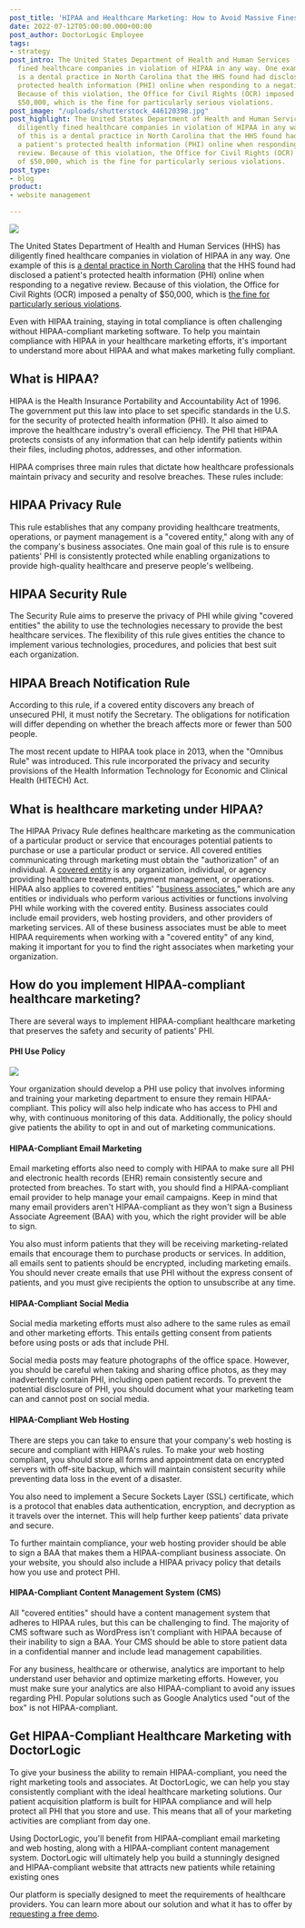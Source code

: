 ```yaml
---
post_title: 'HIPAA and Healthcare Marketing: How to Avoid Massive Fines'
date: 2022-07-12T05:00:00.000+00:00
post_author: DoctorLogic Employee
tags:
- strategy
post_intro: The United States Department of Health and Human Services (HHS) has diligently
  fined healthcare companies in violation of HIPAA in any way. One example of this
  is a dental practice in North Carolina that the HHS found had disclosed a patient's
  protected health information (PHI) online when responding to a negative review.
  Because of this violation, the Office for Civil Rights (OCR) imposed a penalty of
  $50,000, which is the fine for particularly serious violations.
post_image: "/uploads/shutterstock_446120398.jpg"
post_highlight: The United States Department of Health and Human Services (HHS) has
  diligently fined healthcare companies in violation of HIPAA in any way. One example
  of this is a dental practice in North Carolina that the HHS found had disclosed
  a patient's protected health information (PHI) online when responding to a negative
  review. Because of this violation, the Office for Civil Rights (OCR) imposed a penalty
  of $50,000, which is the fine for particularly serious violations.
post_type:
- blog
product:
- website management

---
```

![](/uploads/shutterstock_334486298.jpg)

The United States Department of Health and Human Services (HHS) has diligently fined healthcare companies in violation of HIPAA in any way. One example of this is [a dental practice in North Carolina](https://www.hhs.gov/hipaa/for-professionals/compliance-enforcement/agreements/upi/index.html) that the HHS found had disclosed a patient's protected health information (PHI) online when responding to a negative review. Because of this violation, the Office for Civil Rights (OCR) imposed a penalty of $50,000, which is [the fine for particularly serious violations](https://www.hipaajournal.com/what-are-the-penalties-for-hipaa-violations-7096/).

Even with HIPAA training, staying in total compliance is often challenging without HIPAA-compliant marketing software. To help you maintain compliance with HIPAA in your healthcare marketing efforts, it's important to understand more about HIPAA and what makes marketing fully compliant.

## **What is HIPAA?**

HIPAA is the Health Insurance Portability and Accountability Act of 1996. The government put this law into place to set specific standards in the U.S. for the security of protected health information (PHI). It also aimed to improve the healthcare industry's overall efficiency. The PHI that HIPAA protects consists of any information that can help identify patients within their files, including photos, addresses, and other information.

HIPAA comprises three main rules that dictate how healthcare professionals maintain privacy and security and resolve breaches. These rules include:

## **HIPAA Privacy Rule**

This rule establishes that any company providing healthcare treatments, operations, or payment management is a "covered entity," along with any of the company's business associates. One main goal of this rule is to ensure patients' PHI is consistently protected while enabling organizations to provide high-quality healthcare and preserve people's wellbeing.

## **HIPAA Security Rule**

The Security Rule aims to preserve the privacy of PHI while giving "covered entities" the ability to use the technologies necessary to provide the best healthcare services. The flexibility of this rule gives entities the chance to implement various technologies, procedures, and policies that best suit each organization.

## **HIPAA Breach Notification Rule**

According to this rule, if a covered entity discovers any breach of unsecured PHI, it must notify the Secretary. The obligations for notification will differ depending on whether the breach affects more or fewer than 500 people.

The most recent update to HIPAA took place in 2013, when the "Omnibus Rule" was introduced. This rule incorporated the privacy and security provisions of the Health Information Technology for Economic and Clinical Health (HITECH) Act.

## **What is healthcare marketing under HIPAA?**

The HIPAA Privacy Rule defines healthcare marketing as the communication of a particular product or service that encourages potential patients to purchase or use a particular product or service. All covered entities communicating through marketing must obtain the "authorization" of an individual. A [covered entity](https://www.hhs.gov/hipaa/for-professionals/covered-entities/index.html) is any organization, individual, or agency providing healthcare treatments, payment management, or operations. HIPAA also applies to covered entities' "[business associates](https://www.hhs.gov/hipaa/for-professionals/privacy/guidance/business-associates/index.html)," which are any entities or individuals who perform various activities or functions involving PHI while working with the covered entity. Business associates could include email providers, web hosting providers, and other providers of marketing services. All of these business associates must be able to meet HIPAA requirements when working with a "covered entity" of any kind, making it important for you to find the right associates when marketing your organization.

## **How do you implement HIPAA-compliant healthcare marketing?**

There are several ways to implement HIPAA-compliant healthcare marketing that preserves the safety and security of patients' PHI.

#### **PHI Use Policy**

![](/uploads/shutterstock_1819397081.jpg)

Your organization should develop a PHI use policy that involves informing and training your marketing department to ensure they remain HIPAA-compliant. This policy will also help indicate who has access to PHI and why, with continuous monitoring of this data. Additionally, the policy should give patients the ability to opt in and out of marketing communications.

#### **HIPAA-Compliant Email Marketing**

Email marketing efforts also need to comply with HIPAA to make sure all PHI and electronic health records (EHR) remain consistently secure and protected from breaches. To start with, you should find a HIPAA-compliant email provider to help manage your email campaigns. Keep in mind that many email providers aren't HIPAA-compliant as they won't sign a Business Associate Agreement (BAA) with you, which the right provider will be able to sign.

You also must inform patients that they will be receiving marketing-related emails that encourage them to purchase products or services. In addition, all emails sent to patients should be encrypted, including marketing emails. You should never create emails that use PHI without the express consent of patients, and you must give recipients the option to unsubscribe at any time.

#### **HIPAA-Compliant Social Media**

Social media marketing efforts must also adhere to the same rules as email and other marketing efforts. This entails getting consent from patients before using posts or ads that include PHI.

Social media posts may feature photographs of the office space. However, you should be careful when taking and sharing office photos, as they may inadvertently contain PHI, including open patient records. To prevent the potential disclosure of PHI, you should document what your marketing team can and cannot post on social media.

#### **HIPAA-Compliant Web Hosting**

There are steps you can take to ensure that your company's web hosting is secure and compliant with HIPAA's rules. To make your web hosting compliant, you should store all forms and appointment data on encrypted servers with off-site backup, which will maintain consistent security while preventing data loss in the event of a disaster.

You also need to implement a Secure Sockets Layer (SSL) certificate, which is a protocol that enables data authentication, encryption, and decryption as it travels over the internet. This will help further keep patients' data private and secure.

To further maintain compliance, your web hosting provider should be able to sign a BAA that makes them a HIPAA-compliant business associate. On your website, you should also include a HIPAA privacy policy that details how you use and protect PHI.

#### **HIPAA-Compliant Content Management System (CMS)**

All "covered entities" should have a content management system that adheres to HIPAA rules, but this can be challenging to find. The majority of CMS software such as WordPress isn't compliant with HIPAA because of their inability to sign a BAA. Your CMS should be able to store patient data in a confidential manner and include lead management capabilities.

For any business, healthcare or otherwise, analytics are important to help understand user behavior and optimize marketing efforts. However, you must make sure your analytics are also HIPAA-compliant to avoid any issues regarding PHI. Popular solutions such as Google Analytics used "out of the box" is not HIPAA-compliant.

## **Get HIPAA-Compliant Healthcare Marketing with DoctorLogic**

To give your business the ability to remain HIPAA-compliant, you need the right marketing tools and associates. At DoctorLogic, we can help you stay consistently compliant with the ideal healthcare marketing solutions. Our patient acquisition platform is built for HIPAA compliance and will help protect all PHI that you store and use. This means that all of your marketing activities are compliant from day one.

Using DoctorLogic, you'll benefit from HIPAA-compliant email marketing and web hosting, along with a HIPAA-compliant content management system. DoctorLogic will ultimately help you build a stunningly designed and HIPAA-compliant website that attracts new patients while retaining existing ones

Our platform is specially designed to meet the requirements of healthcare providers. You can learn more about our solution and what it has to offer by [requesting a free demo](https://growth.doctorlogic.com/get-a-demo).